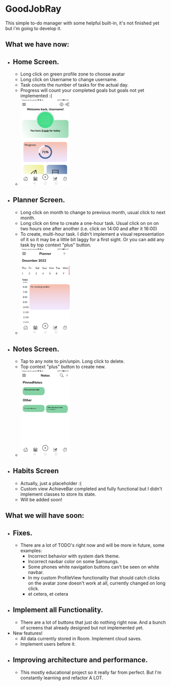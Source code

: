 # GoodJobRay
This simple to-do manager with some helpful built-in, it's not finished yet but i'm going to develop it.

## What we have now:
  - **Home Screen.**
      - 
      - Long click on green profile zone to choose avatar 
      - Long click on Username to change username. 
      - Task counts the number of tasks for the actual day.
      - Progress will count your completed goals but goals not yet implemented :( 
      - <img width="154" src="https://github.com/kekulta/GoodJobRay/blob/master/examples/home.png"/>
  - **Planner Screen.** 
     -
     - Long click on month to change to previous month, usual click to next month. 
     - Long click on time to create a one-hour task. Usual click on on on two hours one after another (i.e. click on 14:00 and after it 16:00) 
     - To create, multi-hour task. I didn't implement a visual representation of it so it may be a little bit laggy for a first sight. Or you can add any task by top context "plus" button.
     - <img width="154" src="https://github.com/kekulta/GoodJobRay/blob/master/examples/planner.png"/>
  - **Notes Screen.**
     -
     - Tap to any note to pin/unpin. Long click to delete. 
     - Top context "plus" button to create new.
     - <img width="154" src="https://github.com/kekulta/GoodJobRay/blob/master/examples/notes.png"/>
  - **Habits Screen**
     -
     - Actually, just a placeholder :(
     - Custom view AchieveBar completed and fully functional but I didn't implement classes to store its state.
     - Will be added soon!
## What we will have soon: 
  - Fixes.
    -
    - There are a lot of TODO's right now and will be more in future, some examples:
      - Incorrect behavior with system dark theme.
      - Incorrect navbar color on some Samsungs.
      - Some phones white navigation buttons can't be seen on white navbar.
      - In my custom ProfileView functionality that should catch clicks on the avatar zone doesn't work at all, currently changed on long click.
      - et cetera, et cetera
  - Implement all Functionality.
    -
    - There are a lot of buttons that just do nothing right now. And a bunch of screens that already designed but not implemented yet.
  - New features!
    - All data currently stored in Room. Implement cloud saves.
    - Implement users before it.
  - Improving architecture and performance.
    -
    - This mostly educational project so it really far from perfect. But I'm constantly learning and refactor A LOT.


